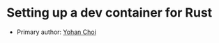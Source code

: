 # Setting up a dev container for Rust

* Primary author: [Yohan Choi](https://github.com/YummyYohan)